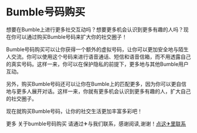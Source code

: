 # Bumble号码购买

想要在Bumble上进行更多社交互动吗？想要更多机会认识到更多有趣的人吗？现在你可以通过购买Bumble号码来扩大你的社交圈子！

Bumble号码购买可以让你获得一个额外的虚拟号码，让你可以更加安全地与陌生人交流。你可以使用这个号码来进行语音通话、短信和语音信箱，而不用透露自己的真实号码。这样一来，你可以在保护隐私的前提下，更多地与其他Bumble用户互动。

另外，购买Bumble号码还可以让你在Bumble上的匹配更多，因为你可以更自信地与更多人展开对话。这样一来，你就有更多机会认识到更多有趣的人，扩大自己的社交圈子。

现在就购买Bumble号码，让你的社交生活更加丰富多彩吧！

更多 关于bumble号码购买 请通过✈与我们联系，感谢阅读,谢谢！[点这✈里联系](https://1.k02.cc)